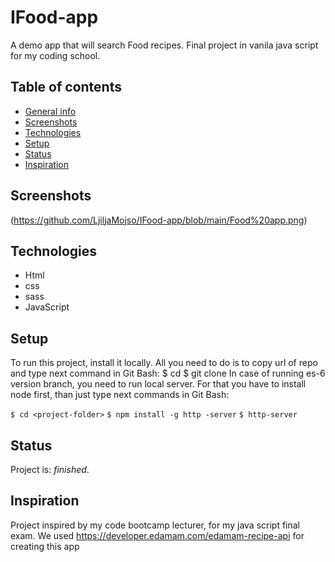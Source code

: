 # IFood-app

A demo app that will search Food recipes. Final project in vanila java script for my coding school.

## Table of contents
* [General info](#general-info)
* [Screenshots](#screenshots)
* [Technologies](#technologies)
* [Setup](#setup)
* [Status](#status)
* [Inspiration](#inspiration)

## Screenshots
(https://github.com/LjiljaMojso/IFood-app/blob/main/Food%20app.png)

## Technologies
* Html
* css
* sass
* JavaScript
## Setup
To run this project, install it locally. All you need to do is to copy url of repo and type next command in Git Bash:
$ cd <location>
$ git clone <url>
In case of running es-6 version branch, you need to run local server. For that you have to install node first, than just type next commands in Git Bash:

`$ cd <project-folder>`
`$ npm install -g http -server`
`$ http-server`

## Status
Project is: _finished_.

## Inspiration
Project inspired by my code bootcamp 
lecturer, for my java script final exam. 
We used https://developer.edamam.com/edamam-recipe-api for creating this app
